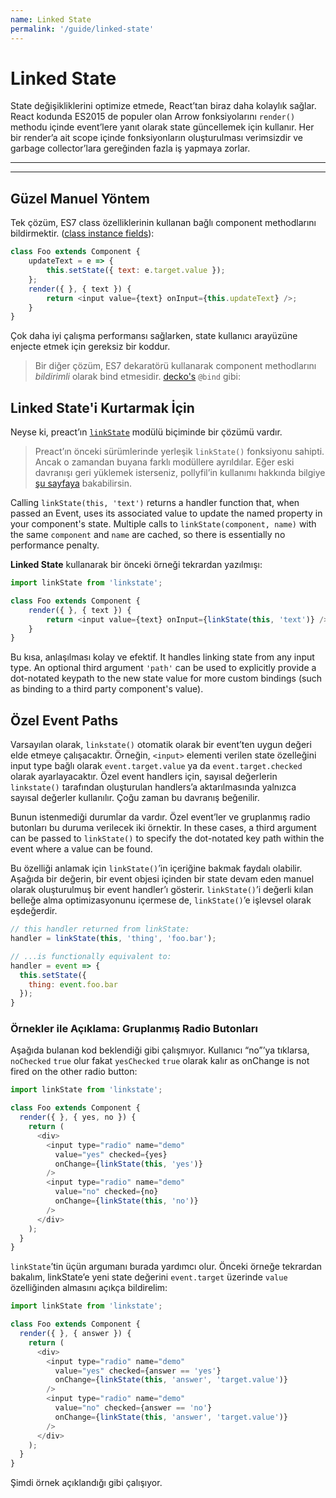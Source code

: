 ```yaml
---
name: Linked State
permalink: '/guide/linked-state'
---
```


# Linked State

State değişikliklerini optimize etmede, React’tan biraz daha kolaylık sağlar. React kodunda ES2015 de populer olan Arrow fonksiyolarını `render()` methodu içinde event’lere yanıt olarak state güncellemek için kullanır. Her bir render’a ait scope içinde fonksiyonların oluşturulması verimsizdir ve garbage collector’lara gereğinden fazla iş yapmaya zorlar.

---

<toc></toc>

---

## Güzel Manuel Yöntem

Tek çözüm, ES7 class özelliklerinin kullanan bağlı component methodlarını bildirmektir. ([class instance fields](https://github.com/jeffmo/es-class-fields-and-static-properties)):

```js
class Foo extends Component {
	updateText = e => {
		this.setState({ text: e.target.value });
	};
	render({ }, { text }) {
		return <input value={text} onInput={this.updateText} />;
	}
}
```

Çok daha iyi çalışma performansı sağlarken, state kullanıcı arayüzüne enjecte etmek için gereksiz bir koddur.

>Bir diğer çözüm, ES7 dekaratörü kullanarak  component methodlarını _bildirimli_ olarak bind etmesidir. [decko's](http://git.io/decko) `@bind` gibi:


## Linked State'i Kurtarmak İçin

Neyse ki, preact’ın [`linkState`](https://github.com/developit/linkstate) modülü biçiminde bir çözümü vardır.

>Preact’ın önceki sürümlerinde yerleşik `linkState()` fonksiyonu sahipti. Ancak o zamandan buyana farklı modüllere ayrıldılar. Eğer eski davranışı geri yüklemek isterseniz, pollyfil’in kullanımı hakkında bilgiye [şu sayfaya](https://github.com/developit/linkstate#usage) bakabilirsin.

Calling `linkState(this, 'text')` returns a handler function that, when passed an Event, uses its associated value to update the named property in your component's state.  Multiple calls to `linkState(component, name)` with the same `component` and `name` are cached, so there is essentially no performance penalty.

**Linked State** kullanarak bir önceki örneği tekrardan yazılmışı:

```js
import linkState from 'linkstate';

class Foo extends Component {
	render({ }, { text }) {
		return <input value={text} onInput={linkState(this, 'text')} />;
	}
}
```

Bu kısa, anlaşılması kolay ve efektif. It handles linking state from any input type. An optional third argument `'path'` can be used to explicitly provide a dot-notated keypath to the new state value for more custom bindings (such as binding to a third party component's value).


## Özel Event Paths

Varsayılan olarak, `linkstate()` otomatik olarak bir event’ten uygun değeri elde etmeye çalışacaktır. Örneğin, `<input>` elementi verilen state özelleğini input type bağlı olarak `event.target.value` ya da `event.target.checked` olarak ayarlayacaktır. Özel event handlers için, sayısal değerlerin `linkstate()` tarafından oluşturulan handlers’a aktarılmasında yalnızca sayısal değerler kullanılır. Çoğu zaman bu davranış beğenilir.

Bunun istenmediği durumlar da vardır.  Özel event’ler ve gruplanmış radio butonları bu duruma verilecek iki örnektir. In these cases, a third argument can be passed to `linkState()` to specify the dot-notated key path within the event where a value can be found.

Bu özelliği anlamak için `linkState()`’in içeriğine bakmak faydalı olabilir. Aşağıda bir değerin, bir event objesi içinden bir state devam eden manuel olarak oluşturulmuş bir event handler’ı gösterir. `linkState()`’i değerli kılan belleğe alma optimizasyonunu içermese de, `linkState()`’e işlevsel olarak eşdeğerdir.

```js
// this handler returned from linkState:
handler = linkState(this, 'thing', 'foo.bar');

// ...is functionally equivalent to:
handler = event => {
  this.setState({
    thing: event.foo.bar
  });
}
```


### Örnekler ile Açıklama: Gruplanmış Radio Butonları

Aşağıda bulanan kod beklendiği gibi çalışmıyor. Kullanıcı “no”’ya tıklarsa, `noChecked` `true` olur fakat `yesChecked` `true` olarak kalır as onChange is not fired on the other radio button:

```js
import linkState from 'linkstate';

class Foo extends Component {
  render({ }, { yes, no }) {
    return (
      <div>
        <input type="radio" name="demo"
          value="yes" checked={yes}
          onChange={linkState(this, 'yes')}
        />
        <input type="radio" name="demo"
          value="no" checked={no}
          onChange={linkState(this, 'no')}
        />
      </div>
    );
  }
}
```

`linkState`’tin üçün argumanı burada yardımcı olur. Önceki örneğe tekrardan bakalım, linkState’e yeni state değerini `event.target` üzerinde `value` özelliğinden almasını açıkça bildirelim:

```js
import linkState from 'linkstate';

class Foo extends Component {
  render({ }, { answer }) {
    return (
      <div>
        <input type="radio" name="demo"
          value="yes" checked={answer == 'yes'}
          onChange={linkState(this, 'answer', 'target.value')}
        />
        <input type="radio" name="demo"
          value="no" checked={answer == 'no'}
          onChange={linkState(this, 'answer', 'target.value')}
        />
      </div>
    );
  }
}
```

Şimdi örnek açıklandığı gibi çalışıyor.
